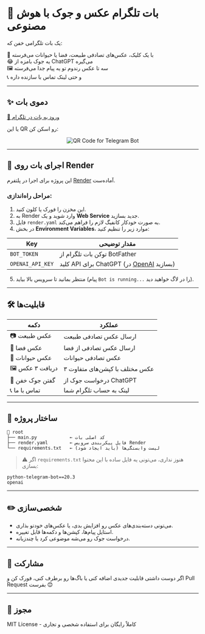
# 🤖 بات تلگرام عکس و جوک با هوش مصنوعی

یک بات تلگرامی خفن که:

🎨 با یک کلیک، عکس‌های تصادفی طبیعت، فضا یا حیوانات می‌فرسته  
😂 یه جوک بامزه از ChatGPT می‌گیره  
🖼 سه تا عکس رندوم تو یه پیام جدا می‌فرسته  
📞 و حتی لینک تماس با سازنده داره

---

## ✨ دموی بات

[🔗 ورود به بات در تلگرام](https://t.me/Ekhveh2_bot)

یا این QR رو اسکن کن:

<p align="center">
  <img src="https://api.qrserver.com/v1/create-qr-code/?size=200x200&data=https://t.me/Ekhveh2_bot" alt="QR Code for Telegram Bot">
</p>

---

## 🚀 اجرای بات روی Render

این پروژه برای اجرا در پلتفرم [Render](https://render.com) آماده‌ست.

### مراحل راه‌اندازی:

1. این مخزن را فورک یا کلون کنید.
2. به Render وارد شوید و یک **Web Service** جدید بسازید.
3. فایل `render.yaml` به صورت خودکار کانفیگ لازم را فراهم می‌کند.
4. در بخش **Environment Variables**، موارد زیر را تنظیم کنید:

| Key            | مقدار توضیحی                                |
|----------------|---------------------------------------------|
| `BOT_TOKEN`    | توکن بات تلگرام از BotFather                |
| `OPENAI_API_KEY` | کلید API برای ChatGPT (در [OpenAI](https://platform.openai.com/) بسازید) |

5. منتظر بمانید تا سرویس بالا بیاید (پیام `Bot is running...` را در لاگ خواهید دید).

---

## 🛠 قابلیت‌ها

| دکمه | عملکرد |
|------|--------|
| 📷 عکس طبیعت | ارسال عکس‌ تصادفی طبیعت |
| 🚀 عکس فضا | ارسال عکس‌ تصادفی از فضا |
| 🐶 عکس حیوانات | عکس‌ تصادفی حیوانات |
| 🖼 دریافت ۳ عکس | ۳ عکس مختلف با کپشن‌های متفاوت |
| 🤣 گفتن جوک خفن | درخواست جوک از ChatGPT |
| 📞 تماس با ما | لینک به حساب تلگرام شما |

---

## 📂 ساختار پروژه

```
📁 root
├── main.py            ← کد اصلی بات
├── render.yaml        ← فایل پیکربندی سرویس Render
└── requirements.txt   ← لیست وابستگی‌ها (باید ایجاد شود)
```

> ⚠️ اگر `requirements.txt` هنوز نداری، می‌تونی یه فایل ساده با این محتوا بسازی:

```
python-telegram-bot==20.3
openai
```

---

## ✏️ شخصی‌سازی

- می‌تونی دسته‌بندی‌های عکس رو افزایش بدی، یا عکس‌های خودتو بذاری.
- استایل پیام‌ها، کپشن‌ها و دکمه‌ها قابل تغییره.
- درخواست جوک رو می‌شه موضوعی کرد یا چندزبانه.

---

## 🤝 مشارکت

اگر دوست داشتی قابلیت جدیدی اضافه کنی یا باگ‌ها رو برطرف کنی، فورک کن و Pull Request بفرست 😊

---

## 📜 مجوز

MIT License - کاملاً رایگان برای استفاده شخصی و تجاری
